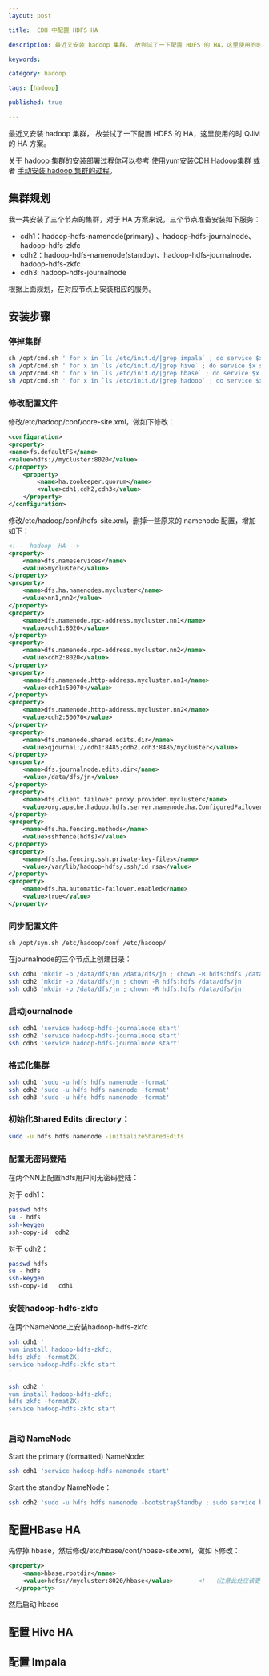 ```yaml
---
layout: post

title:  CDH 中配置 HDFS HA

description: 最近又安装 hadoop 集群， 故尝试了一下配置 HDFS 的 HA，这里使用的时 QJM 的 HA 方案。

keywords:  

category: hadoop

tags: [hadoop]

published: true

---
```


最近又安装 hadoop 集群， 故尝试了一下配置 HDFS 的 HA，这里使用的时 QJM 的 HA 方案。

关于 hadoop 集群的安装部署过程你可以参考 [使用yum安装CDH Hadoop集群](/2013/04/06/install-cloudera-cdh-by-yum/) 或者 [手动安装 hadoop 集群的过程](/2014/07/17/manual-install-cdh-hadoop/)。

## 集群规划

我一共安装了三个节点的集群，对于 HA 方案来说，三个节点准备安装如下服务：

- cdh1：hadoop-hdfs-namenode(primary) 、hadoop-hdfs-journalnode、hadoop-hdfs-zkfc
- cdh2：hadoop-hdfs-namenode(standby)、hadoop-hdfs-journalnode、hadoop-hdfs-zkfc
- cdh3: hadoop-hdfs-journalnode

根据上面规划，在对应节点上安装相应的服务。

## 安装步骤

### 停掉集群

```bash
​sh /opt/cmd.sh ' for x in `ls /etc/init.d/|grep impala` ; do service $x stop ; done'
sh /opt/cmd.sh ' for x in `ls /etc/init.d/|grep hive` ; do service $x stop ; done'
sh /opt/cmd.sh ' for x in `ls /etc/init.d/|grep hbase` ; do service $x stop ; done'
sh /opt/cmd.sh ' for x in `ls /etc/init.d/|grep hadoop` ; do service $x stop ; done'
```

### 修改配置文件

修改/etc/hadoop/conf/core-site.xml，做如下修改：

```xml
<configuration>
<property>
<name>fs.defaultFS</name>
<value>hdfs://mycluster:8020</value>
</property>
	<property>
		<name>ha.zookeeper.quorum</name>
		<value>cdh1,cdh2,cdh3</value>
	</property>
</configuration>
```

修改/etc/hadoop/conf/hdfs-site.xml，删掉一些原来的 namenode 配置，增加如下：

```xml
<!--  hadoop  HA -->
<property>
	<name>dfs.nameservices</name>
	<value>mycluster</value>
</property>
<property>
	<name>dfs.ha.namenodes.mycluster</name>
	<value>nn1,nn2</value>
</property>
<property>
	<name>dfs.namenode.rpc-address.mycluster.nn1</name>
	<value>cdh1:8020</value>
</property>
<property>
	<name>dfs.namenode.rpc-address.mycluster.nn2</name>
	<value>cdh2:8020</value>
</property>
<property>
	<name>dfs.namenode.http-address.mycluster.nn1</name>
	<value>cdh1:50070</value>
</property>
<property>
	<name>dfs.namenode.http-address.mycluster.nn2</name>
	<value>cdh2:50070</value>
</property>
<property>
	<name>dfs.namenode.shared.edits.dir</name>
	<value>qjournal://cdh1:8485;cdh2,cdh3:8485/mycluster</value>
</property>
<property>
	<name>dfs.journalnode.edits.dir</name>
	<value>/data/dfs/jn</value>
</property>
<property>
	<name>dfs.client.failover.proxy.provider.mycluster</name>
	<value>org.apache.hadoop.hdfs.server.namenode.ha.ConfiguredFailoverProxyProvider</value>
</property>
<property>
	<name>dfs.ha.fencing.methods</name>
	<value>sshfence(hdfs)</value>
</property>
<property>
	<name>dfs.ha.fencing.ssh.private-key-files</name>
	<value>/var/lib/hadoop-hdfs/.ssh/id_rsa</value>
</property>
<property>
	<name>dfs.ha.automatic-failover.enabled</name>
	<value>true</value>
</property>
```
### 同步配置文件

```
sh /opt/syn.sh /etc/hadoop/conf /etc/hadoop/
```

在journalnode的三个节点上创建目录：

```bash
ssh cdh1 'mkdir -p /data/dfs/nn /data/dfs/jn ; chown -R hdfs:hdfs /data/dfs'
ssh cdh2 'mkdir -p /data/dfs/jn ; chown -R hdfs:hdfs /data/dfs/jn'
ssh cdh3 'mkdir -p /data/dfs/jn ; chown -R hdfs:hdfs /data/dfs/jn'
```

### 启动journalnode

```bash
ssh cdh1 'service hadoop-hdfs-journalnode start'
ssh cdh2 'service hadoop-hdfs-journalnode start'
ssh cdh3 'service hadoop-hdfs-journalnode start'
```

### 格式化集群

```bash
ssh cdh1 'sudo -u hdfs hdfs namenode -format'
ssh cdh2 'sudo -u hdfs hdfs namenode -format'
ssh cdh3 'sudo -u hdfs hdfs namenode -format'
```

### 初始化Shared Edits directory：

```bash
sudo -u hdfs hdfs namenode -initializeSharedEdits
```

### 配置无密码登陆

在两个NN上配置hdfs用户间无密码登陆：

对于 cdh1： 
 
```bash           
passwd hdfs
su - hdfs
ssh-keygen
ssh-copy-id  cdh2
```

对于 cdh2： 

```bash
passwd hdfs
su - hdfs
ssh-keygen
ssh-copy-id   cdh1
```

### 安装hadoop-hdfs-zkfc

在两个NameNode上安装hadoop-hdfs-zkfc

```bash
ssh cdh1 '
yum install hadoop-hdfs-zkfc;
hdfs zkfc -formatZK;
service hadoop-hdfs-zkfc start
'

ssh cdh2 '
yum install hadoop-hdfs-zkfc;
hdfs zkfc -formatZK;
service hadoop-hdfs-zkfc start
'
```

### 启动 NameNode

Start the primary (formatted) NameNode:

```bash
ssh cdh1 'service hadoop-hdfs-namenode start'
```

Start the standby NameNode：

```bash
ssh cdh2 'sudo -u hdfs hdfs namenode -bootstrapStandby ; sudo service hadoop-hdfs-namenode start'
```

## 配置HBase HA

先停掉 hbase，然后修改/etc/hbase/conf/hbase-site.xml，做如下修改：

``` xml
<property>
    <name>hbase.rootdir</name>
    <value>hdfs://mycluster:8020/hbase</value>       <!--（注意此处应该更换为nameservices）-->
  </property>
```

然后启动 hbase

## 配置 Hive HA

## 配置 Impala 